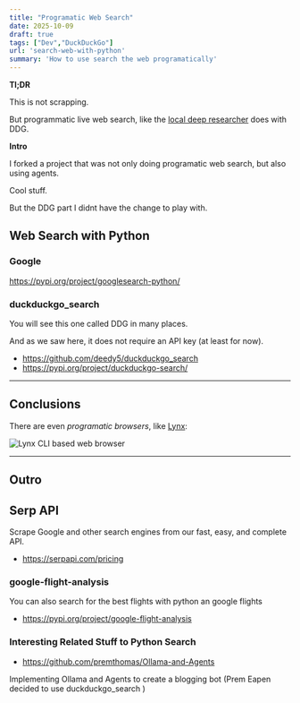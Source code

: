 ```yaml
---
title: "Programatic Web Search"
date: 2025-10-09
draft: true
tags: ["Dev","DuckDuckGo"]
url: 'search-web-with-python'
summary: 'How to use search the web programatically'
---
```


**Tl;DR**

This is not scrapping.

But programmatic live web search, like the [local deep researcher](https://jalcocert.github.io/JAlcocerT/live-search-and-research-with-ai/#local-deep-researcher) does with DDG.

**Intro**

I forked a project that was not only doing programatic web search, but also using agents.

Cool stuff.

But the DDG part I didnt have the change to play with.

## Web Search with Python

### Google

https://pypi.org/project/googlesearch-python/

### duckduckgo_search

You will see this one called DDG in many places.

And as we saw here, it does not require an API key (at least for now).

* https://github.com/deedy5/duckduckgo_search
* https://pypi.org/project/duckduckgo-search/


---

## Conclusions

There are even *programatic browsers*, like [Lynx](https://jalcocert.github.io/JAlcocerT/how-to-browse/#browsers-ive-tried):

![Lynx CLI based web browser](/blog_img/selfh/Internet/lynx-browser.png)


---

## Outro

## Serp API

Scrape Google and other search engines from our fast, easy, and complete API.

* https://serpapi.com/pricing

### google-flight-analysis

You can also search for the best flights with python an google flights 

* https://pypi.org/project/google-flight-analysis

### Interesting Related Stuff to Python Search

* https://github.com/premthomas/Ollama-and-Agents

Implementing Ollama and Agents to create a blogging bot (Prem Eapen decided to use duckduckgo_search )
